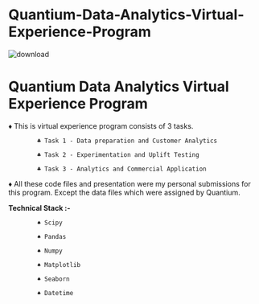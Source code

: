 # Quantium-Data-Analytics-Virtual-Experience-Program

![download](https://user-images.githubusercontent.com/27211670/182025849-09465e4c-7e4f-4d10-bdbf-427385815d20.png)


# Quantium Data Analytics Virtual Experience Program

♦ This is virtual experience program consists of 3 tasks.

			♣ Task 1 - Data preparation and Customer Analytics
			
			♣ Task 2 - Experimentation and Uplift Testing
			
			♣ Task 3 - Analytics and Commercial Application

♦ All these code files and presentation were my personal submissions for this program. Except the data files which were assigned by Quantium.


**Technical Stack :-**
			
			♠ Scipy
			
			♠ Pandas
			
			♠ Numpy
			
			♠ Matplotlib
			
			♠ Seaborn
			
			♠ Datetime
